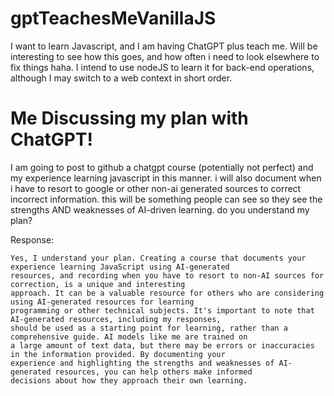# gptTeachesMeVanillaJS

I want to learn Javascript, and I am having ChatGPT plus teach me. Will be interesting to see how this goes,
and how often i need to look elsewhere to fix things haha. I intend to use nodeJS to learn it for back-end
operations, although I may switch to a web context in short order. 

# Me Discussing my plan with ChatGPT!

I am going to post to github a chatgpt course (potentially not perfect) and my experience learning javascript
in this manner. i will also document when i have to resort to google or other non-ai generated sources to correct
incorrect information. this will be something people can see so they see the strengths AND weaknesses of AI-driven
learning. do you understand my plan?

Response:

	Yes, I understand your plan. Creating a course that documents your experience learning JavaScript using AI-generated
	resources, and recording when you have to resort to non-AI sources for correction, is a unique and interesting 
	approach. It can be a valuable resource for others who are considering using AI-generated resources for learning
	programming or other technical subjects. It's important to note that AI-generated resources, including my responses,
	should be used as a starting point for learning, rather than a comprehensive guide. AI models like me are trained on
	a large amount of text data, but there may be errors or inaccuracies in the information provided. By documenting your
	experience and highlighting the strengths and weaknesses of AI-generated resources, you can help others make informed
	decisions about how they approach their own learning.
